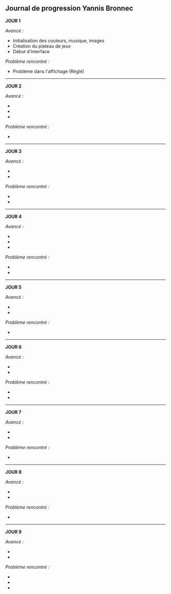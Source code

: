 ## Journal de progression Yannis Bronnec

**JOUR 1**

_Avancé :_

- Initialisation des couleurs, musique, images
- Création du plateau de jeux
- Début d'interface

_Problème rencontré :_

- Problème dans l'affichage (Réglé)

_____________________________________________________________________________________________________________________________________________________________

**JOUR 2**

_Avancé :_

- 
- 
-

_Problème rencontré :_

- 
_____________________________________________________________________________________________________________________________________________________________

**JOUR 3**

_Avancé :_

- 
- 

_Problème rencontré :_

- 
- 

_____________________________________________________________________________________________________________________________________________________________

**JOUR 4**

_Avancé :_

- 
- 
- 

_Problème rencontré :_

- 
- 

_____________________________________________________________________________________________________________________________________________________________

**JOUR 5**

_Avancé :_

- 
- 

_Problème rencontré :_

- 
_____________________________________________________________________________________________________________________________________________________________

**JOUR 6**

_Avancé :_

- 
- 

_Problème rencontré :_

- 
- 

_____________________________________________________________________________________________________________________________________________________________

**JOUR 7**

_Avancé :_

-
-

_Problème rencontré :_

- 
_____________________________________________________________________________________________________________________________________________________________

**JOUR 8**

_Avancé :_

- 
- 

_Problème rencontré :_

- 

_____________________________________________________________________________________________________________________________________________________________

**JOUR 9**

_Avancé :_

- 
- 

_Problème rencontré :_

-
-
-

